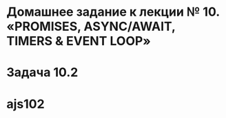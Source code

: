 # Домашнее задание к лекции № 10. «PROMISES, ASYNC/AWAIT, TIMERS & EVENT LOOP»
# Задача 10.2
# ajs102
